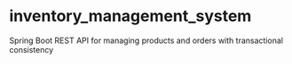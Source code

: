 # inventory_management_system
Spring Boot REST API for managing products and orders with transactional consistency
